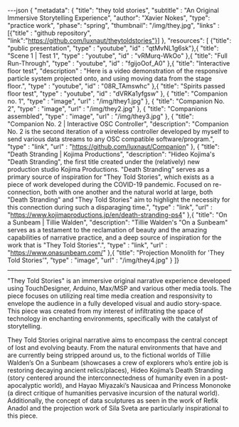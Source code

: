 ---json
{
"metadata": {
  "title": "they told stories",
  "subtitle" : "An Original Immersive Storytelling Experience",
  "author": "Xavier Nokes",
  "type": "practice work",
  "phase": "spring",
  "thumbnail": "/img/they.jpg",
  "links" : [{"title" : "github repository", 
  "link":"https://github.com/luxnaut/theytoldstories"}] 
},
"resources": [ {"title": "public presentation",
  "type" : "youtube",
  "id" : "qtMvNL1g6sk"},{
  "title": "Scene 1 | Test 1",
  "type" : "youtube",
  "id" : "vRMurq-WkOo"
  },{
  "title": "Full Run-Through",
  "type" : "youtube",
  "id" : "fgijoOof_A0"
  },{
  "title": "Interactive floor test",
  "description" : "Here is a video demonstration of the responsive particle system projected onto, and using moving data from the stage floor.",
  "type" : "youtube",
  "id" : "08R_TAmswhc"
  },{
  "title": "Spirits passed floor test",
  "type" : "youtube",
  "id" : "dVRKa1yfgsw"
  },
  {
  "title": "Companion no. 1",
  "type" : "image",
  "url" : "/img/they1.jpg"
},  {
  "title": "Companion No. 2",
  "type" : "image",
  "url" : "/img/they2.jpg"
},
{
  "title": "Companions assembled",
  "type" : "image",
  "url" : "/img/they3.jpg"
},
 {
  "title": "Companion No. 2 | Interactive OSC Controller",
  "description": "Companion No. 2 is the second iteration of a wireless controller developed by myself to send various data streams to any OSC compatible software/program.",
  "type" : "link",
  "url" : "https://github.com/luxnaut/Companion"
},
 {
  "title": "Death Stranding | Kojima Productions",
  "description": "Hideo Kojima's \"Death Stranding\", the first title created under the (relatively) new production studio Kojima Productions. \"Death Stranding\" serves as a primary source of inspiration for \"They Told Stories\", which exists as a piece of work developed during the COVID-19 pandemic. Focused on re-connection, both with one another and the natural world at large, both \"Death Stranding\" and \"They Told Stories\" aim to highlight the necessity for this connection during such a disparaging time.",
  "type" : "link",
  "url" : "https://www.kojimaproductions.jp/en/death-stranding-ps4"
},{
  "title": "On a Sunbeam | Tillie Walden",
  "description": "Tillie Walden's \"On a Sunbeam\" serves as a testament to the reclamation of beauty and the amazing capabilities of narrative practice, and a deep source of inspiration for the work that is \"They Told Stories\".",
  "type" : "link",
  "url" : "https://www.onasunbeam.com/"
},{
  "title": "Projection Monolith  for 'They Told Stories'",
  "type" : "image",
  "url" : "/img/they4.jpg"
} 
]}

---

"They Told Stories" is an immersive original narrative experience developed using TouchDesigner, Arduino, Max/MSP and various other media tools. The piece focuses on utilizing real time media creation and responsivity to envelope the audience in a fully developed visual and audio story-space. This piece was created from my interest of infiltrating the space of technology in enchanting environments, specifically with the catalyst of storytelling.

They Told Stories original narrative aims to encompass the central concept of lost and evolving beauty. From the natural environments that have and are currently being stripped around us, to the fictional worlds of Tillie Walden’s On a Sunbeam (showcases a crew of explorers who’s entire job is restoring decaying ancient relics/places), Hideo Kojima’s Death Stranding (story centered around the interconnectedness of humanity even in a post-apocalyptic world), and Hayao Miyazaki’s Nausicaa and Princess Mononoke (a direct critique of humanities pervasive incursion of the natural world). Additionally, the concept of data sculptures as seen in the work of Refik Anadol and the projection work of Sila Sveta are particularly inspirational to this piece.
